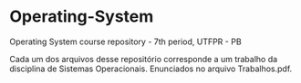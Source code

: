 # Operating-System
Operating System course repository - 7th period, UTFPR - PB

Cada um dos arquivos desse repositório corresponde a um trabalho da disciplina de Sistemas Operacionais. Enunciados no arquivo Trabalhos.pdf.
